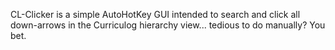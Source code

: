CL-Clicker is a simple AutoHotKey GUI intended to search and click all down-arrows in the Curriculog hierarchy view... tedious to do manually? You bet.
